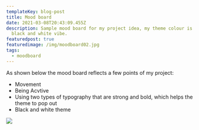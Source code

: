 ```yaml
---
templateKey: blog-post
title: Mood board
date: 2021-03-08T20:43:09.455Z
description: Sample mood board for my project idea, my theme colour is more of a
  black and white vibe.
featuredpost: true
featuredimage: /img/moodboard02.jpg
tags:
  - moodboard
---
```

As shown below the mood board reflects a few points of my project:

* Movement
* Being Acvtive
* Using two types of typography that are strong and bold, which helps the theme to pop out  
* Black and white theme

![](/img/moodboard01.png)